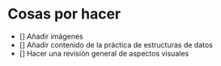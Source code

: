 # Cosas por hacer
+ [] Añadir imágenes
+ [] Añadir contenido de la práctica de estructuras de datos
+ [] Hacer una revisión general de aspectos visuales